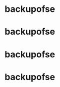 # backupofse
# backupofse
# backupofse
# backupofse
<!--stackedit_data:
eyJoaXN0b3J5IjpbLTM5NDQwMTQxOF19
-->